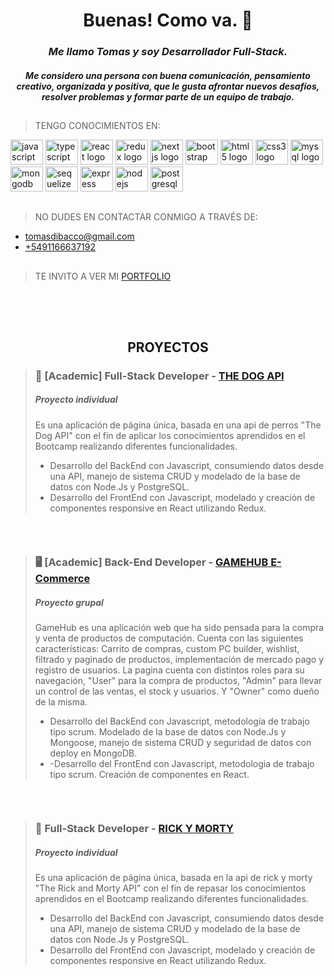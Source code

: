 **<h1 align="center">Buenas! Como va. 🧉</h1>**


*<h3 align="center">Me llamo Tomas y soy Desarrollador Full-Stack.</h3>*
*<h4 align="center">Me considero una persona con buena comunicación, pensamiento creativo, organizada y positiva, que le gusta afrontar nuevos desafíos, resolver problemas y formar parte de un equipo de trabajo.</h4>*
 
##
 
>  TENGO CONOCIMIENTOS EN:

<div align="left">
    <img src="https://cdn.jsdelivr.net/gh/devicons/devicon/icons/javascript/javascript-original.svg" height="40" width="52" alt="javascript logo"  />
    <img src="https://cdn.jsdelivr.net/gh/devicons/devicon/icons/typescript/typescript-original.svg" height="40" width="52" alt="typescript logo"  />
    <img src="https://cdn.jsdelivr.net/gh/devicons/devicon/icons/react/react-original.svg" height="40" width="52" alt="react logo"  />
    <img src="https://cdn.jsdelivr.net/gh/devicons/devicon/icons/redux/redux-original.svg" height="40" width="52" alt="redux logo"  />
    <img src="https://cdn.jsdelivr.net/gh/devicons/devicon/icons/nextjs/nextjs-original.svg" height="40" width="52" alt="nextjs logo"  />
    <img src="https://cdn.jsdelivr.net/gh/devicons/devicon/icons/bootstrap/bootstrap-original.svg" height="40" width="52" alt="bootstrap logo"  />
    <img src="https://cdn.jsdelivr.net/gh/devicons/devicon/icons/html5/html5-original.svg" height="40" width="52" alt="html5 logo"  />
    <img src="https://cdn.jsdelivr.net/gh/devicons/devicon/icons/css3/css3-original.svg" height="40" width="52" alt="css3 logo"  />
    <img src="https://cdn.jsdelivr.net/gh/devicons/devicon/icons/mysql/mysql-original.svg" height="40" width="52" alt="mysql logo"  />
    <img src="https://cdn.jsdelivr.net/gh/devicons/devicon/icons/mongodb/mongodb-original.svg" height="40" width="52" alt="mongodb logo"  />
    <img src="https://cdn.jsdelivr.net/gh/devicons/devicon/icons/sequelize/sequelize-original.svg" height="40" width="52" alt="sequelize logo"  />
    <img src="https://cdn.jsdelivr.net/gh/devicons/devicon/icons/express/express-original.svg" height="40" width="52" alt="express logo"  /> 
    <img src="https://cdn.jsdelivr.net/gh/devicons/devicon/icons/nodejs/nodejs-original.svg" height="40" width="52" alt="nodejs logo"  />
    <img src="https://cdn.jsdelivr.net/gh/devicons/devicon/icons/postgresql/postgresql-original.svg" height="40" width="52" alt="postgresql logo"  />
</div>

##

>  NO DUDES EN CONTACTAR CONMIGO A TRAVÉS DE:

+   [tomasdibacco@gmail.com](mailto:tomasdibacco@gmail.com)
+   [+5491166637192](https://wa.me/541166637192)

##

>  TE INVITO A VER MI [PORTFOLIO](https://portfolio-tomas-di-bacco.vercel.app/)

##

</br></br>

<h2 align="center">PROYECTOS</h2>

>  ### 🐶 [Academic] Full-Stack Developer - [THE DOG API](https://app-dogs-tomas-di-bacco.vercel.app/) 
>  <h5> Proyecto individual </h5>
> 
>  Es una aplicación de página única, basada en una api de perros "The Dog API" con el fin de aplicar los conocimientos aprendidos en el Bootcamp realizando diferentes funcionalidades.
>  
>  +  Desarrollo del BackEnd con Javascript, consumiendo datos desde una API, manejo de sistema CRUD y modelado de la base de datos con Node.Js y PostgreSQL.
>  +  Desarrollo del FrontEnd con Javascript, modelado y creación de componentes responsive en React utilizando Redux.

```
```
</br>

>  ### 🖥️ [Academic] Back-End Developer - [GAMEHUB E-Commerce](https://gamehub-chi.vercel.app/)
>  <h5> Proyecto grupal </h5>
>
>  GameHub es una aplicación web que ha sido pensada para la compra y venta de productos de computación.
Cuenta con las siguientes características: Carrito de compras, custom PC builder, wishlist, filtrado y paginado de productos, implementación de mercado pago y registro de usuarios. La pagina cuenta con distintos roles para su navegación, "User" para la compra de productos, "Admin" para llevar un control de las ventas, el stock y usuarios. Y "Owner" como dueño de la misma.
> 
> +  Desarrollo del BackEnd con Javascript, metodología de trabajo tipo scrum. Modelado de la base de datos con Node.Js y Mongoose, manejo de sistema CRUD y seguridad de datos con deploy en MongoDB.
> +  -Desarrollo del FrontEnd con Javascript, metodologia de trabajo tipo scrum. Creación de componentes en React.

```
```
</br>

>  ### 🧪 Full-Stack Developer - [RICK Y MORTY](https://rick-y-morty-tomas-di-bacco.vercel.app/)
>  <h5> Proyecto individual </h5>
>  
>  Es una aplicación de página única, basada en la api de rick y morty "The Rick and Morty API" con el fin de repasar los conocimientos aprendidos
   en el Bootcamp realizando diferentes funcionalidades.
>
> +  Desarrollo del BackEnd con Javascript, consumiendo datos desde una API, manejo de sistema CRUD y modelado de la base de datos con Node.Js y PostgreSQL. 
> +  Desarrollo del FrontEnd con Javascript, modelado y creación de componentes responsive en React utilizando Redux.

```
```
